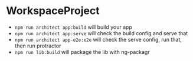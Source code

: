# WorkspaceProject

- `npm run architect app:build` will build your app
- `npm run architect app:serve` will check the build config and serve that
- `npm run architect app-e2e:e2e` will check the serve config, run that, then run protractor
- `npm run lib:build` will package the lib with ng-packagr
